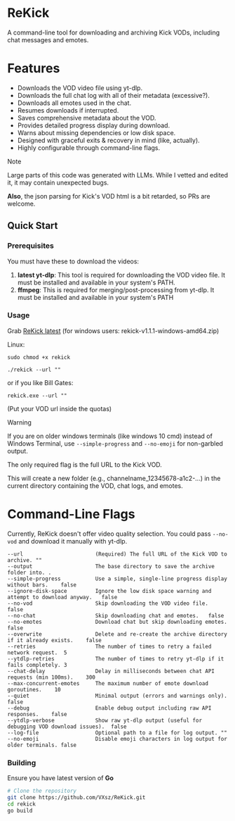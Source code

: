 # ReKick

A command-line tool for downloading and archiving Kick VODs, including chat messages and emotes.
# Features

* Downloads the VOD video file using yt-dlp.
* Downloads the full chat log with all of their metadata (excessive?).
* Downloads all emotes used in the chat.
* Resumes downloads if interrupted.
* Saves comprehensive metadata about the VOD.
* Provides detailed progress display during download.
* Warns about missing dependencies or low disk space.
* Designed with graceful exits & recovery in mind (like, actually).
* Highly configurable through command-line flags.

> [!NOTE]  
> Large parts of this code was generated with LLMs. While I vetted and edited it, it may contain unexpected bugs.
>
> **Also**, the json parsing for Kick's VOD html is a bit retarded, so PRs are welcome.

## Quick Start

### Prerequisites
You must have these to download the videos:
1.  **latest yt-dlp**: This tool is required for downloading the VOD video file. It must be installed and available in your system's PATH.
2.  **ffmpeg**: This is required for merging/post-processing from yt-dlp. It must be installed and available in your system's PATH


### Usage
Grab [ReKick latest](https://github.com/VXsz/ReKick/releases/latest) (for windows users: rekick-v1.1.1-windows-amd64.zip)

Linux:
```
sudo chmod +x rekick

./rekick --url ""
```
or if you like Bill Gates:
```
rekick.exe --url ""
```
(Put your VOD url inside the quotas)

> [!WARNING]  
> If you are on older windows terminals (like windows 10 cmd) instead of Windows Terminal, use `--simple-progress` and `--no-emoji` for non-garbled output.

The only required flag is the full URL to the Kick VOD.

This will create a new folder (e.g., channelname_12345678-a1c2-...) in the current directory containing the VOD, chat logs, and emotes.



# Command-Line Flags
Currently, ReKick doesn't offer video quality selection. You could pass `--no-vod` and download it manually with yt-dlp.
```
--url                       (Required) The full URL of the Kick VOD to archive.	""
--output                    The base directory to save the archive folder into.	.
--simple-progress           Use a simple, single-line progress display without bars.	false
--ignore-disk-space         Ignore the low disk space warning and attempt to download anyway.	false
--no-vod                    Skip downloading the VOD video file.	false
--no-chat                   Skip downloading chat and emotes.	false
--no-emotes                 Download chat but skip downloading emotes.	false
--overwrite	                Delete and re-create the archive directory if it already exists.	false
--retries                   The number of times to retry a failed network request.	5
--ytdlp-retries	            The number of times to retry yt-dlp if it fails completely.	3
--chat-delay                Delay in milliseconds between chat API requests (min 100ms).	300
--max-concurrent-emotes	    The maximum number of emote download goroutines.	10
--quiet	                    Minimal output (errors and warnings only).	false
--debug	                    Enable debug output including raw API responses.	false
--ytdlp-verbose	            Show raw yt-dlp output (useful for debugging VOD download issues).	false
--log-file	                Optional path to a file for log output.	""
--no-emoji	                Disable emoji characters in log output for older terminals.	false
```

### Building
Ensure you have latest version of **Go**
```sh
# Clone the repository
git clone https://github.com/VXsz/ReKick.git
cd rekick
go build
```
